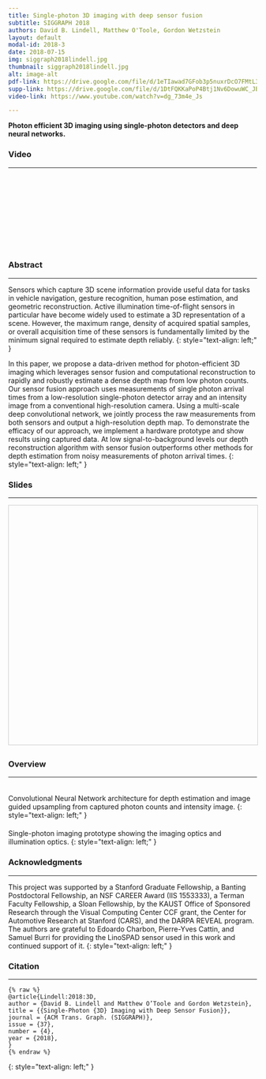 ```yaml
---
title: Single-photon 3D imaging with deep sensor fusion 
subtitle: SIGGRAPH 2018  
authors: David B. Lindell, Matthew O'Toole, Gordon Wetzstein 
layout: default
modal-id: 2018-3
date: 2018-07-15
img: siggraph2018lindell.jpg 
thumbnail: siggraph2018lindell.jpg
alt: image-alt
pdf-link: https://drive.google.com/file/d/1eTIawad7GFob3p5nuxrDcO7FMtL3AzSt/view
supp-link: https://drive.google.com/file/d/1DtFQKKaPoP4Btj1Nv6DowuWC_JBBa-cT/view
video-link: https://www.youtube.com/watch?v=dg_73m4e_Js

---
```


**Photon efficient 3D imaging using single-photon detectors and deep neural networks.**

### Video
- - -
<div class="embed-responsive embed-responsive-16by9">
<iframe class="lazy_load embed-responsive-item" src="" data-src="https://www.youtube.com/embed/dg_73m4e_Js" frameborder="0" allow="accelerometer; autoplay; encrypted-media; gyroscope; picture-in-picture" allowfullscreen></iframe>
</div>

### Abstract
- - -
Sensors which capture 3D scene information provide useful data for tasks in vehicle navigation, gesture recognition, human pose estimation, and geometric reconstruction. Active illumination time-of-flight sensors in particular have become widely used to estimate a 3D representation of a scene. However, the maximum range, density of acquired spatial samples, or overall acquisition time of these sensors is fundamentally limited by the minimum signal required to estimate depth reliably.
{: style="text-align: left;" }

In this paper, we propose a data-driven method for photon-efficient 3D imaging which leverages sensor fusion and computational reconstruction to rapidly and robustly estimate a dense depth map from low photon counts. Our sensor fusion approach uses measurements of single photon arrival times from a low-resolution single-photon detector array and an intensity image from a conventional high-resolution camera. Using a multi-scale deep convolutional network, we jointly process the raw measurements from both sensors and output a high-resolution depth map. To demonstrate the efficacy of our approach, we implement a hardware prototype and show results using captured data. At low signal-to-background levels our depth reconstruction algorithm with sensor fusion outperforms other methods for depth estimation from noisy measurements of photon arrival times.
{: style="text-align: left;" }

### Slides
- - -
<iframe src="" data-src="//www.slideshare.net/slideshow/embed_code/key/5nsXEnwWwAnawG" width="595" height="485" frameborder="0" marginwidth="0" marginheight="0" scrolling="no" style="border:1px solid #CCC; border-width:1px; margin-bottom:5px; max-width: 100%;" class="lazy_load" allowfullscreen> </iframe> 


### Overview
- - -
<div class="row">
<div class="col-md-10 col-md-offset-1">
<img src="" data-src="img/publication/siggraph2018lindell/cnn_illustration.png" style="padding: 10px;" class="lazy_load img-responsive" alt="">
</div>
</div>
Convolutional Neural Network architecture for depth estimation and image guided upsampling from captured photon counts and intensity image.
{: style="text-align: left;" }

<div class="row">
<div class="col-md-8 col-md-offset-2">
<img src="" data-src="img/publication/siggraph2018lindell/hardware_ps.jpg" style="padding: 10px;" class="lazy_load img-responsive" alt="">
</div>
</div>
Single-photon imaging prototype showing the imaging optics and illumination optics.
{: style="text-align: left;" }

### Acknowledgments
- - -
This project was supported by a Stanford Graduate Fellowship, a Banting Postdoctoral Fellowship, an NSF CAREER Award (IIS 1553333), a Terman Faculty Fellowship, a Sloan Fellowship, by the KAUST Office of Sponsored Research through the Visual Computing Center CCF grant, the Center for Automotive Research at Stanford (CARS), and the DARPA REVEAL program. The authors are grateful to Edoardo Charbon, Pierre-Yves Cattin, and Samuel Burri for providing the LinoSPAD sensor used in this work and continued support of it.
{: style="text-align: left;" }

### Citation
- - -
```
{% raw %}
@article{Lindell:2018:3D,
author = {David B. Lindell and Matthew O’Toole and Gordon Wetzstein},
title = {{Single-Photon {3D} Imaging with Deep Sensor Fusion}},
journal = {ACM Trans. Graph. (SIGGRAPH)},
issue = {37},
number = {4},
year = {2018},
}
{% endraw %}
```
{: style="text-align: left;" }


